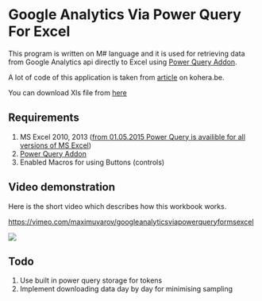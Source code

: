 # Google Analytics Via Power Query For Excel

This program is written on M# language and it is used for retrieving data from Google Analytics api directly to Excel using [Power Query Addon](https://www.microsoft.com/en-us/download/details.aspx?id=39379). 

A lot of code of this application is taken from [article](http://kohera.be/blog/detail/how-to-get-google-analytics-data-in-power-query) on kohera.be. 

You can download Xls file from [here](https://github.com/40-02/GoogleAnalyticsViaPowerQueryForExcel/releases)

## Requirements ##

1. MS Excel 2010, 2013 ([from 01.05.2015 Power Query is availible for all versions of MS Excel](http://s.40-02.ru/1zRavuA))
2. [Power Query Addon](https://www.microsoft.com/en-us/download/details.aspx?id=39379)
3. Enabled Macros for using Buttons (controls)

## Video demonstration  ##

Here is the short video which describes how this workbook works. 

https://vimeo.com/maximuvarov/googleanalyticsviapowerqueryformsexcel

![](https://www.evernote.com/l/AAnq3Tra0TNMGrEb8ouN4BqL-ACyIbHeeJgB/image.png)


## Todo ##

1. Use built in power query storage for tokens
2. Implement downloading data day by day for minimising sampling
